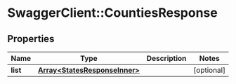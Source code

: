 # SwaggerClient::CountiesResponse

## Properties
Name | Type | Description | Notes
------------ | ------------- | ------------- | -------------
**list** | [**Array&lt;StatesResponseInner&gt;**](StatesResponseInner.md) |  | [optional] 


